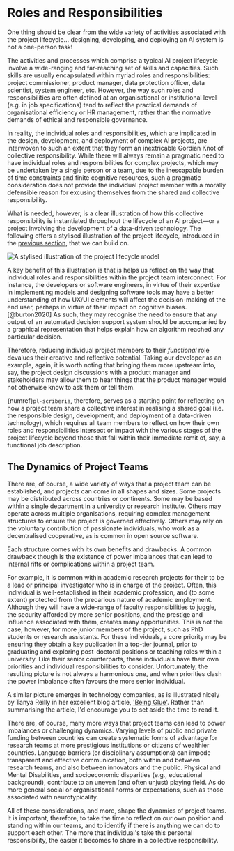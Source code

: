 # Roles and Responsibilities

One thing should be clear from the wide variety of activities associated with the project lifecycle... designing, developing, and deploying an AI system is not a one-person task!

The activities and processes which comprise a typical AI project lifecycle involve a wide-ranging and far-reaching set of skills and capacities.
Such skills are usually encapsulated within myriad roles and responsibilities: project commissioner, product manager, data protection officer, data scientist, system engineer, etc.
However, the way such roles and responsibilities are often defined at an organisational or institutional level (e.g. in job specifications) tend to reflect the practical demands of organisational efficiency or HR management, rather than the normative demands of ethical and responsible governance.

In reality, the individual roles and responsibilities, which are implicated in the design, development, and deployment of complex AI projects, are interwoven to such an extent that they form an inextricable Gordian Knot of collective responsibility.
While there will always remain a pragmatic need to have individual roles and responsibilities for complex projects, which may be undertaken by a single person or a team, due to the inescapable burden of time constraints and finite cognitive resources, such a pragmatic consideration does not provide the individual project member with a morally defensible reason for excusing themselves from the shared and collective responsibility.

What is needed, however, is a clear illustration of how this collective responsibility is instantiated throughout the lifecycle of an AI project—or a project involving the development of a data-driven technology.
The following offers a stylised illustration of the project lifecycle, introduced in the [previous section](project_lifecycle.md), that we can build on.

![A stylised illustration of the project lifecycle model](https://raw.githubusercontent.com/alan-turing-institute/turing-commons/main/docs/assets/images/illustrations/lifecycle.png)

A key benefit of this illustration is that is helps us reflect on the way that individual roles and responsibilities within the project team interconnect.
For instance, the developers or software engineers, in virtue of their expertise in implementing models and designing software tools may have a better understanding of how UX/UI elements will affect the decision-making of the end user, perhaps in virtue of their impact on cognitive biases.[@burton2020]
As such, they may recognise the need to ensure that any output of an automated decision support system should be accompanied by a graphical representation that helps explain how an algorithm reached any particular decision.

Therefore, reducing individual project members to their *functional* role devalues their creative and reflective potential.
Taking our developer as an example, again, it is worth noting that bringing them more upstream into, say, the project design discussions with a product manager and stakeholders may allow them to hear things that the product manager would not otherwise know to ask them or tell them.

{numref}`pl-scriberia`, therefore, serves as a starting point for reflecting on how a project team share a collective interest in realising a shared goal (i.e. the responsible design, development, and deployment of a data-driven technology), which requires all team members to reflect on how their own roles and responsibilities intersect or impact with the various stages of the project lifecycle beyond those that fall within their immediate remit of, say, a functional job description.

## The Dynamics of Project Teams

There are, of course, a wide variety of ways that a project team can be established, and projects can come in all shapes and sizes.
Some projects may be distributed across countries or continents.
Some may be based within a single department in a university or research institute.
Others may operate across multiple organisations, requiring complex management structures to ensure the project is governed effectively.
Others may rely on the voluntary contribution of passionate individuals, who work as a decentralised cooperative, as is common in open source software.

Each structure comes with its own benefits and drawbacks.
A common drawback though is the existence of power imbalances that can lead to internal rifts or complications within a project team.

For example, it is common within academic research projects for their to be a lead or principal investigator who is in charge of the project.
Often, this individual is well-established in their academic profession, and (to some extent) protected from the precarious nature of academic employment.
Although they will have a wide-range of faculty responsibilities to juggle, the security afforded by more senior positions, and the prestige and influence associated with them, creates many opportunities.
This is not the case, however, for more junior members of the project, such as PhD students or research assistants.
For these individuals, a core priority may be ensuring they obtain a key publication in a top-tier journal, prior to graduating and exploring post-doctoral positions or teaching roles within a university.
Like their senior counterparts, these individuals have their own priorities and individual responsibilities to consider.
Unfortunately, the resulting picture is not always a harmonious one, and when priorities clash the power imbalance often favours the more senior individual.

A similar picture emerges in technology companies, as is illustrated nicely by Tanya Reilly in her excellent blog article, ['Being Glue'](https://noidea.dog/glue). Rather than summarising the article, I'd encourage you to set aside the time to read it.

There are, of course, many more ways that project teams can lead to power imbalances or challenging dynamics.
Varying levels of public and private funding between countries can create systematic forms of advantage for research teams at more prestigious institutions or citizens of wealthier countries.
Language barriers (or disciplinary assumptions) can impede transparent and effective communication, both within and between research teams, and also between innovators and the public.
Physical and Mental Disabilities, and socioeconomic disparities (e.g., educational background), contribute to an uneven (and often unjust) playing field.
As do more general social or organisational norms or expectations, such as those associated with neurotypicality.

All of these considerations, and more, shape the dynamics of project teams.
It is important, therefore, to take the time to reflect on our own position and standing within our teams, and to identify if there is anything we can do to support each other.
The more that individual's take this personal responsibility, the easier it becomes to share in a collective responsibility.
